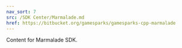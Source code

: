 ```yaml
---
nav_sort: 7
src: /SDK Center/Marmalade.md
href: https://bitbucket.org/gamesparks/gamesparks-cpp-marmalade
---
```


Content for Marmalade SDK.
